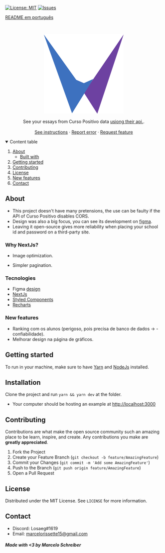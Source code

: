 [![License: MIT](https://img.shields.io/badge/License-MIT-yellow.svg)](https://opensource.org/licenses/MIT)
[![Issues](https://img.shields.io/badge/Issues-0-red.svg)](https://github.com/marcelo-schreiber/WeGool/issues)

[README em português](README.md)

<br />
<p align="center">
  <a href="https://wegool.vercel.app/" target="_blank" rel="noreferrer">
    <img src="https://github.com/marcelo-schreiber/WeGool/blob/master/public/logo.svg" alt="Logo">
  </a>

  <p align="center">
    See your essays from Curso Positivo data <a href="https://github.com/marcelo-schreiber/WeGool" target="_blank" rel="noreferrer"> usiong their api.</a>.
    <br />
    <br />
    <a href="#getting-started">See instructions</a>
    ·
    <a href="https://github.com/marcelo-schreiber/WeGool/issues">Report error</a>
    ·
    <a href="https://github.com/marcelo-schreiber/WeGool/issues">Request feature</a>
  </p>
</p>

<details open="open">
  <summary>Content table</summary>
  <ol>
    <li>
      <a href="#about">About</a>
      <ul>
        <li><a href="#tecnologies">Built with</a></li>
      </ul>
    </li>
    <li>
      <a href="#getting-started">Getting started</a>
    </li>
    <li><a href="#contributing">Contributing</a></li>
    <li><a href="#license">License</a></li>
    <li><a href="#new-features">New features</a></li>
    <li><a href="#contact">Contact</a></li>
  </ol>
</details>

<!-- ABOUT THE PROJECT -->

## About

- This project doesn't have many pretensions, the use can be faulty if the API of Curso Positivo disables CORS.
- Design was also a big focus, you can see its development on [figma](https://www.figma.com/file/WivHEpvI8ViAkNWflt3ncv/Wegool).
- Leaving it open-source gives more reliability when placing your school id and password on a third-party site.

### Why NextJs?

- Image optimization.

- Simpler pagination.

<!-- BUILT WITH -->

### Tecnologies

- Figma [design](https://www.figma.com/file/WivHEpvI8ViAkNWflt3ncv/Wegool)
- [NextJs](https://nextjs.org/)
- [Styled Components](https://styled-components.com/)
- [Recharts](https://recharts.org/en-US/)

<!-- NEW FEATURES -->

### New features

- Ranking com os alunos (perigoso, pois precisa de banco de dados -> - confiabilidade).
- Melhorar design na página de gráficos.

<!-- GETTING STARTED -->

## Getting started

To run in your machine, make sure to have <a href="https://yarnpkg.com/" target="_blank" rel="noreferrer">Yarn</a> and <a href="https://nodejs.org" target="_blank" rel="noreferrer">NodeJs</a> installed.

## Installation

Clone the project and run `yarn && yarn dev` at the folder.

- Your computer should be hosting an example at <a href="http://localhost:3000">http://localhost:3000</a>

## Contributing

Contributions are what make the open source community such an amazing place to be learn, inspire, and create. Any contributions you make are **greatly appreciated**.

1. Fork the Project
2. Create your Feature Branch (`git checkout -b feature/AmazingFeature`)
3. Commit your Changes (`git commit -m 'Add some AmazingFeature'`)
4. Push to the Branch (`git push origin feature/AmazingFeature`)
5. Open a Pull Request

## License

Distributed under the MIT License. See `LICENSE` for more information.

## Contact

- Discord: Losaeg#1619
- Email: marcelorissette15@gmail.com

##### Made with <3 by Marcelo Schreiber

